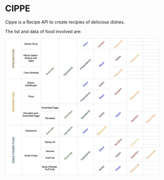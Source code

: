 # CIPPE
Cippe is a Recipe API to create recipies of delicious dishes.

The list and data of food involved are:

![excel_sheet](pictures/screenshot.jpeg)
